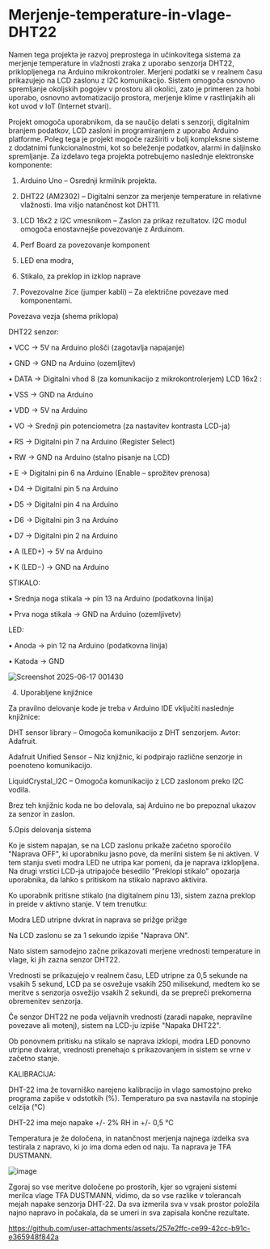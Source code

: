 # Merjenje-temperature-in-vlage-DHT22


Namen tega projekta je razvoj preprostega in učinkovitega sistema za merjenje temperature in vlažnosti zraka z uporabo senzorja DHT22, priklopljenega na Arduino mikrokontroler. Merjeni podatki se v realnem času prikazujejo na LCD zaslonu z I2C komunikacijo. Sistem omogoča osnovno spremljanje okoljskih pogojev v prostoru ali okolici, zato je primeren za hobi uporabo, osnovno avtomatizacijo prostora, merjenje klime v rastlinjakih ali kot uvod v IoT (Internet stvari).


Projekt omogoča uporabnikom, da se naučijo delati s senzorji, digitalnim branjem podatkov, LCD zasloni in programiranjem z uporabo Arduino platforme. Poleg tega je projekt mogoče razširiti v bolj kompleksne sisteme z dodatnimi funkcionalnostmi, kot so beleženje podatkov, alarmi in daljinsko spremljanje.
Za izdelavo tega projekta potrebujemo naslednje elektronske komponente:


1.	Arduino Uno – Osrednji krmilnik projekta.

2.	DHT22 (AM2302) – Digitalni senzor za merjenje temperature in relativne vlažnosti. Ima višjo natančnost kot DHT11.

3.	LCD 16x2 z I2C vmesnikom – Zaslon za prikaz rezultatov. I2C modul omogoča enostavnejše povezovanje z Arduinom.

4. Perf Board za povezovanje komponent

5.	LED ena modra,

6.	Stikalo, za preklop in izklop naprave

7.	Povezovalne žice (jumper kabli) – Za električne povezave med komponentami.


Povezava vezja (shema priklopa)

DHT22 senzor:

•	VCC → 5V na Arduino plošči (zagotavlja napajanje)

•	GND → GND na Arduino (ozemljitev)

•	DATA → Digitalni vhod 8 (za komunikacijo z mikrokontrolerjem)
LCD 16x2 :

•	VSS → GND na Arduino 

•	VDD → 5V na Arduino 

•	VO → Srednji pin potenciometra (za nastavitev kontrasta LCD-ja)

•	RS → Digitalni pin 7 na Arduino (Register Select)

•	RW → GND na Arduino (stalno pisanje na LCD)

•	E → Digitalni pin 6 na Arduino (Enable – sprožitev prenosa)

•	D4 → Digitalni pin  5 na Arduino

•	D5 → Digitalni pin 4 na Arduino 

•	D6 → Digitalni pin 3 na Arduino 

•	D7 → Digitalni pin 2 na Arduino 

•	A (LED+) → 5V na Arduino 

•	K (LED−) → GND na Arduino


STIKALO: 

•	Srednja noga stikala → pin 13 na Arduino (podatkovna linija)

•	Prva noga stikala → GND na Arduino (ozemljivetv)


LED: 

•	Anoda → pin 12 na Arduino (podatkovna linija)

•	Katoda → GND

![Screenshot 2025-06-17 001430](https://github.com/user-attachments/assets/6c1ac08f-4ea6-417e-8081-bb856de0323b)


4. Uporabljene knjižnice 

 

Za pravilno delovanje kode je treba v Arduino IDE vključiti naslednje knjižnice: 

DHT sensor library – Omogoča komunikacijo z DHT senzorjem. Avtor: Adafruit. 

Adafruit Unified Sensor – Niz knjižnic, ki podpirajo različne senzorje in poenoteno komunikacijo. 

LiquidCrystal_I2C – Omogoča komunikacijo z LCD zaslonom preko I2C vodila. 

Brez teh knjižnic koda ne bo delovala, saj Arduino ne bo prepoznal ukazov za senzor in zaslon.


5.Opis delovanja sistema


Ko je sistem napajan, se na LCD zaslonu prikaže začetno sporočilo "Naprava OFF", ki uporabniku jasno pove, da merilni sistem še ni aktiven. V tem stanju sveti modra LED ne utripa kar pomeni, da je naprava izklopljena. Na drugi vrstici LCD-ja utripajoče besedilo "Preklopi stikalo" opozarja uporabnika, da lahko s pritiskom na stikalo napravo aktivira.


Ko uporabnik pritisne stikalo (na digitalnem pinu 13), sistem zazna preklop in preide v aktivno stanje. V tem trenutku:

Modra LED utripne dvkrat in naprava se prižge prižge

Na LCD zaslonu se za 1 sekundo izpiše "Naprava ON".

Nato sistem samodejno začne prikazovati merjene vrednosti temperature in vlage, ki jih zazna senzor DHT22.

Vrednosti se prikazujejo v realnem času, LED utripne za 0,5 sekunde na vsakih 5 sekund, LCD pa se osvežuje vsakih 250 milisekund, medtem ko se meritve s senzorja osvežijo vsakih 2 sekundi, da se prepreči prekomerna obremenitev senzorja.

Če senzor DHT22 ne poda veljavnih vrednosti (zaradi napake, nepravilne povezave ali motenj), sistem na LCD-ju izpiše "Napaka DHT22".

Ob ponovnem pritisku na stikalo se naprava izklopi, modra LED ponovno utripne dvakrat, vrednosti prenehajo s prikazovanjem in sistem se vrne v začetno stanje.

KALIBRACIJA:

DHT-22 ima že tovarniško narejeno kalibracijo in vlago samostojno preko programa zapiše v odstotkih (%). Temperaturo pa sva nastavila na stopinje celzija (°C)

DHT-22 ima mejo napake +/- 2% RH in +/- 0,5 °C

Temperatura je že določena, in natančnost merjenja najnega izdelka sva testirala z napravo, ki jo ima doma eden od naju. Ta naprava je TFA DUSTMANN.

![image](https://github.com/user-attachments/assets/49e4fa58-6fa5-49ad-afc8-de957803c528)


Zgoraj so vse meritve določene po prostorih, kjer so vgrajeni sistemi merilca vlage TFA DUSTMANN, vidimo, da so vse razlike v tolerancah mejah napake senzorja DHT-22. Da sva izmerila sva v vsak prostor položila najno napravo in počakala, da se umeri in sva zapisala končne rezultate.








https://github.com/user-attachments/assets/257e2ffc-ce99-42cc-b91c-e365948f842a







